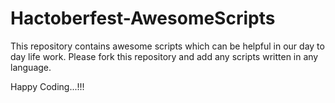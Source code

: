 # Hactoberfest-AwesomeScripts
This repository contains awesome scripts which can be helpful in our day to day life work.
Please fork this repository and add any scripts written in any language.

Happy Coding...!!!
